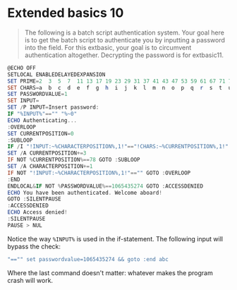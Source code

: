 # Extended basics 10

> The following is a batch script authentication system. Your goal here is to get the batch script to authenticate you by inputting a password into the field. For this extbasic, your goal is to circumvent authentication altogether. Decrypting the password is for extbasic11.


```powershell
@ECHO OFF
SETLOCAL ENABLEDELAYEDEXPANSION
SET PRIME=2  3  5  7  11 13 17 19 23 29 31 37 41 43 47 53 59 61 67 71 73 79 83 89 97 101
SET CHARS=a  b  c  d  e  f  g  h  i  j  k  l  m  n  o  p  q  r  s  t  u  v  w  x  y  z
SET PASSWORDVALUE=1
SET INPUT=
SET /P INPUT=Insert password:
IF "%INPUT%"=="" "%~0"
ECHO Authenticating...
:OVERLOOP
SET CURRENTPOSITION=0
:SUBLOOP
IF /I "!INPUT:~%CHARACTERPOSITION%,1!"=="!CHARS:~%CURRENTPOSITION%,1!" SET /A PASSWORDVALUE*=!PRIME:~%CURRENTPOSITION%,3!
SET /A CURRENTPOSITION+=3
IF NOT %CURRENTPOSITION%==78 GOTO :SUBLOOP
SET /A CHARACTERPOSITION+=1
IF NOT "!INPUT:~%CHARACTERPOSITION%,1!"=="" GOTO :OVERLOOP
:END
ENDLOCAL&IF NOT %PASSWORDVALUE%==1065435274 GOTO :ACCESSDENIED
ECHO You have been authenticated. Welcome aboard!
GOTO :SILENTPAUSE
:ACCESSDENIED
ECHO Access denied!
:SILENTPAUSE
PAUSE > NUL
```

Notice the way `%INPUT%` is used in the if-statement. The following input will bypass the check:

```powershell
"=="" set passwordvalue=1065435274 && goto :end abc
```

Where the last command doesn't matter: whatever makes the program crash will work.